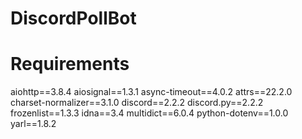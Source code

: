 # DiscordPollBot
# Requirements
aiohttp==3.8.4
aiosignal==1.3.1
async-timeout==4.0.2
attrs==22.2.0
charset-normalizer==3.1.0
discord==2.2.2
discord.py==2.2.2
frozenlist==1.3.3
idna==3.4
multidict==6.0.4
python-dotenv==1.0.0
yarl==1.8.2
